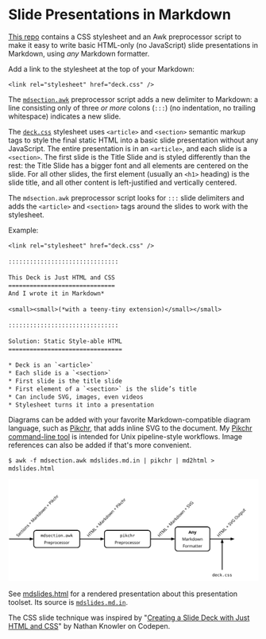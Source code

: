 Slide Presentations in Markdown
===============================
[This repo][repo] contains a CSS stylesheet and an Awk preprocessor script
to make it easy to write basic HTML-only (no JavaScript) slide presentations
in Markdown, using *any* Markdown formatter.

Add a link to the stylesheet at the top of your Markdown:

    <link rel="stylesheet" href="deck.css" />

The [`mdsection.awk`](mdsection.awk) preprocessor script adds a new delimiter
to Markdown: a line consisting only of three _or more_ colons (`:::`) (no
indentation, no trailing whitespace) indicates a new slide.

The [`deck.css`](deck.css) stylesheet uses `<article>` and `<section>` semantic
markup tags to style the final static HTML into a basic slide presentation
without any JavaScript. The entire presentation is in an `<article>`, and
each slide is a `<section>`. The first slide is the Title Slide and is styled
differently than the rest: the Title Slide has a bigger font and all elements
are centered on the slide. For all other slides, the first element (usually
an `<h1>` heading) is the slide title, and all other content is left-justified
and vertically centered.

The `mdsection.awk` preprocessor script looks for `:::` slide delimiters and
adds the `<article>` and `<section>` tags around the slides to work with the
stylesheet.

Example:

    <link rel="stylesheet" href="deck.css" />
    
    :::::::::::::::::::::::::::::::
    
    This Deck is Just HTML and CSS
    ==============================
    And I wrote it in Markdown*
    
    <small><small>(*with a teeny-tiny extension)</small></small>
    
    :::::::::::::::::::::::::::::::
    
    Solution: Static Style-able HTML
    ================================
    
    * Deck is an `<article>`
    * Each slide is a `<section>`
    * First slide is the title slide
    * First element of a `<section>` is the slide’s title
    * Can include SVG, images, even videos
    * Stylesheet turns it into a presentation

Diagrams can be added with your favorite Markdown-compatible diagram language,
such as [Pikchr][], that adds inline SVG to the document. My [Pikchr command-line
tool][pikchr-cmd] is intended for Unix pipeline-style workflows. Image
references can also be added if that's more convenient.

    $ awk -f mdsection.awk mdslides.md.in | pikchr | md2html > mdslides.html

<img src="pipeline.svg" />

See [mdslides.html](mdslides.html) for a rendered presentation about this
presentation toolset. Its source is [`mdslides.md.in`](mdslides.md.in).

The CSS slide technique was inspired by
"[Creating a Slide Deck with Just HTML and CSS][knowler]" by Nathan Knowler
on Codepen.


  [repo]: https://github.com/zenomt/mdslides
  [Pikchr]: https://pikchr.org/
  [pikchr-cmd]: https://github.com/zenomt/pikchr-cmd
  [knowler]: https://codepen.io/knowler/pen/eYGRwyb
